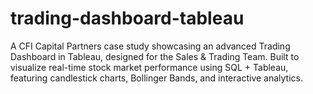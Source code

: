 # trading-dashboard-tableau
A CFI Capital Partners case study showcasing an advanced Trading Dashboard in Tableau, designed for the Sales &amp; Trading Team. Built to visualize real-time stock market performance using SQL + Tableau, featuring candlestick charts, Bollinger Bands, and interactive analytics.
